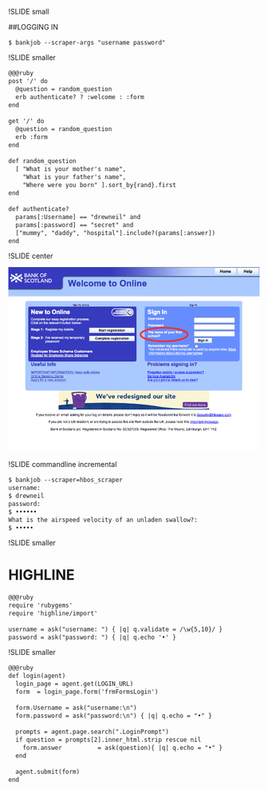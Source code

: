 !SLIDE small

##LOGGING IN

    $ bankjob --scraper-args "username password"

!SLIDE smaller

    @@@ruby
    post '/' do
      @question = random_question
      erb authenticate? ? :welcome : :form
    end

    get '/' do
      @question = random_question
      erb :form
    end

    def random_question
      [ "What is your mother's name",
        "What is your father's name",
        "Where were you born" ].sort_by{rand}.first
    end

    def authenticate?
      params[:Username] == "drewneil" and 
      params[:password] == "secret" and 
      ["mummy", "daddy", "hospital"].include?(params[:answer])
    end


!SLIDE center

![Login](login.png)

!SLIDE commandline incremental

    $ bankjob --scraper=hbos_scraper
    username: 
    $ drewneil
    password: 
    $ ••••••
    What is the airspeed velocity of an unladen swallow?: 
    $ •••••

!SLIDE smaller

# HIGHLINE #

    @@@ruby
    require 'rubygems'
    require 'highline/import'

    username = ask("username: ") { |q| q.validate = /\w{5,10}/ }
    password = ask("password: ") { |q| q.echo '•' }

!SLIDE smaller

    @@@ruby
    def login(agent)
      login_page = agent.get(LOGIN_URL)
      form  = login_page.form('frmFormsLogin')

      form.Username = ask("username:\n")
      form.password = ask("password:\n") { |q| q.echo = "•" }

      prompts = agent.page.search(".LoginPrompt")
      if question = prompts[2].inner_html.strip rescue nil
        form.answer          = ask(question){ |q| q.echo = "•" }
      end

      agent.submit(form)
    end

